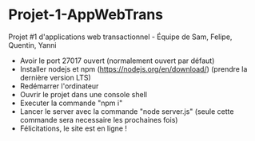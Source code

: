 # Projet-1-AppWebTrans
Projet #1 d'applications web transactionnel - Équipe de Sam, Felipe, Quentin, Yanni

- Avoir le port 27017 ouvert (normalement ouvert par défaut)
- Installer nodejs et npm (https://nodejs.org/en/download/) (prendre la dernière version LTS)
- Redémarrer l'ordinateur
- Ouvrir le projet dans une console shell
- Executer la commande "npm i"
- Lancer le server avec la commande "node server.js" (seule cette commande sera necessaire les prochaines fois)
- Félicitations, le site est en ligne !
